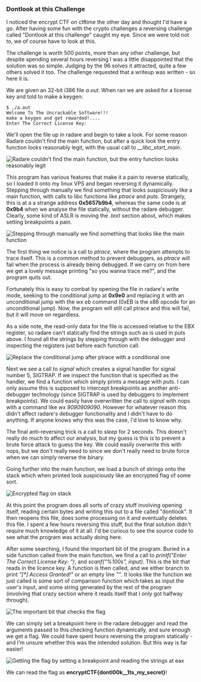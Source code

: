 ### Dontlook at this Challenge

I noticed the encrypt CTF on ctftime the other day and thought I'd have a go. After having some fun with the crypto challenges a reversing challenge called "Dontlook at this challenge" caught my eye. Since we were told not to, we of course have to look at this.

The challenge is worth 500 points, more than any other challenge, but despite spending several hours reversing I was a little disappointed that the solution was so simple. Judging by the 96 solves it attracted, quite a few others solved it too. The challenge requested that a writeup was written - so here it is.

We are given an 32-bit i386 file *a.out*. When ran we are asked for a license key and told to make a keygen:

```
$ ./a.out
Welcome To The Uncrackable Software!!!
make a keygen and get rewarded!....
Enter The Correct License Key:
```

We'll open the file up in radare and begin to take a look. For some reason Radare couldn't find the main function, but after a quick look the entry function looks reasonably legit, with the usual call to *__libc_start_main*. 

![Radare couldn't find the main function, but the entry function looks reasonably legit](https://raw.githubusercontent.com/xrmon/ctf-writeups/master/2019/encrypt-ctf/dontlook/entry_function.png)

This program has various features that make it a pain to reverse statically, so I loaded it onto my linux VPS and began reversing it dynamically. Stepping through manually we find something that looks suspiciously like a main function, with calls to libc functions like *ptrace* and *puts*. Strangely, this is at a a strange address **0x5657b9b4**, whereas the same code is at **0x9b4** when we analyse the file statically, without the radare debugger. Clearly, some kind of ASLR is moving the *.text* section about, which makes setting breakpoints a pain.

![Stepping through manually we find something that looks like the main function](https://raw.githubusercontent.com/xrmon/ctf-writeups/master/2019/encrypt-ctf/dontlook/main_function.png)

The first thing we notice is a call to *ptrace*, where the program attempts to trace itself. This is a common method to prevent debuggers, as *ptrace* will fail when the process is already being debugged. If we carry on from here we get a lovely message printing "so you wanna trace me?", and the program quits out.

Fortunately this is easy to combat by opening the file in radare's write mode, seeking to the conditional jump at **0x9e0** and replacing it with an unconditional jump with the *wx eb* command (0xEB is the x86 opcode for an unconditional jump). Now, the program will still call ptrace and this will fail, but it will move on regardless.

As a side note, the read-only data for the file is accessed relative to the EBX register, so radare can't statically find the strings such as is used in puts above. I found all the strings by stepping through with the debugger and inspecting the registers just before each function call.

![Replace the conditional jump after ptrace with a conditional one](https://raw.githubusercontent.com/xrmon/ctf-writeups/master/2019/encrypt-ctf/dontlook/jump.png)

Next we see a call to *signal* which creates a signal handler for signal number 5, SIGTRAP. If we inspect the function that is specified as the handler, we find a function which simply prints a message with *puts*. I can only assume this is supposed to intercept breakpoints as another anti-debugger technology (since SIGTRAP is used by debuggers to implement breakpoints). We could easily have overwritten the call to *signal* with nops with a command like *wx 9090909090*. However for whatever reason this didn't affect radare's debugger functionality and I didn't have to do anything. If anyone knows why this was the case, I'd love to know why.

The final anti-reversing trick is a call to *sleep* for 2 seconds. This doesn't really do much to affect our analysis, but my guess is this is to prevent a brute force attack to guess the key. We could easily overwrite this with nops, but we don't really need to since we don't really need to brute force when we can simply reverse the binary.

Going further into the main function, we load a bunch of strings onto the stack which when printed look  suspiciously like an encrypted flag of some sort.

![Encrypted flag on stack](https://raw.githubusercontent.com/xrmon/ctf-writeups/master/2019/encrypt-ctf/dontlook/encrypted_flag.png)

At this point the program does all sorts of crazy stuff involving opening itself, reading certain bytes and writing this out to a file called "dontlook". It then reopens this file, does some processing on it and eventually deletes this file. I spent a few hours reversing this stuff, but the final solution didn't require much knowledge of it at all. I'd be curious to see the source code to see what the program was actually doing here.

After some searching, I found the important bit of the program. Buried in a side function called from the main function, we find a call to *printf("Enter The Correct License Key: ")*, and *scanf("%100s", input)*. This is the bit that reads in the licence key. A function is then called, and we either branch to print *"[\*] Access Granted!"* or an empty line *""*. It looks like the function we just called is some sort of comparison function which takes as input the user's input, and some string generated by the rest of the program (involving that crazy section where it reads itself that I only got halfway through).

![The important bit that checks the flag](https://raw.githubusercontent.com/xrmon/ctf-writeups/master/2019/encrypt-ctf/dontlook/important_bit.png)

We can simply set a breakpoint here in the radare debugger and read the arguments passed to this checking function dynamically, and sure enough we get a flag. We could have spent hours reversing the program statically - and I'm unsure whether this was the intended solution. But this way is far easier!

![Getting the flag by setting a breakpoint and reading the strings at eax](https://raw.githubusercontent.com/xrmon/ctf-writeups/master/2019/encrypt-ctf/dontlook/flag.png)

We can read the flag as **encryptCTF{dontl00k__1ts_my_secret}**!

